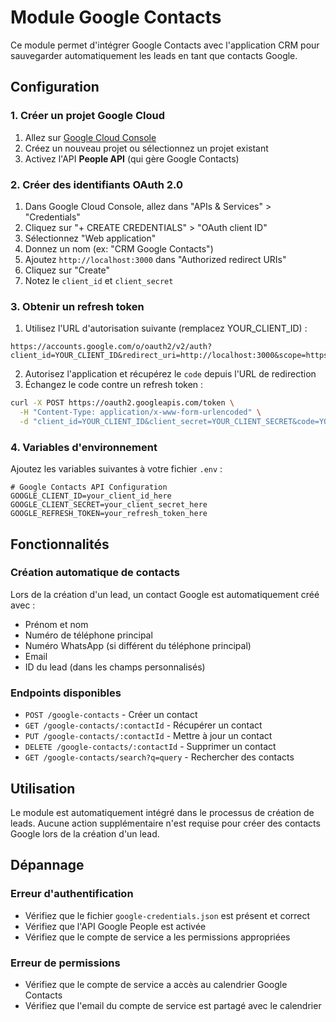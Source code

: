 # Module Google Contacts

Ce module permet d'intégrer Google Contacts avec l'application CRM pour sauvegarder automatiquement les leads en tant que contacts Google.

## Configuration

### 1. Créer un projet Google Cloud

1. Allez sur [Google Cloud Console](https://console.cloud.google.com/)
2. Créez un nouveau projet ou sélectionnez un projet existant
3. Activez l'API **People API** (qui gère Google Contacts)

### 2. Créer des identifiants OAuth 2.0

1. Dans Google Cloud Console, allez dans "APIs & Services" > "Credentials"
2. Cliquez sur "+ CREATE CREDENTIALS" > "OAuth client ID"
3. Sélectionnez "Web application"
4. Donnez un nom (ex: "CRM Google Contacts")
5. Ajoutez `http://localhost:3000` dans "Authorized redirect URIs"
6. Cliquez sur "Create"
7. Notez le `client_id` et `client_secret`

### 3. Obtenir un refresh token

1. Utilisez l'URL d'autorisation suivante (remplacez YOUR_CLIENT_ID) :

```
https://accounts.google.com/o/oauth2/v2/auth?client_id=YOUR_CLIENT_ID&redirect_uri=http://localhost:3000&scope=https://www.googleapis.com/auth/contacts&response_type=code&access_type=offline
```

2. Autorisez l'application et récupérez le `code` depuis l'URL de redirection
3. Échangez le code contre un refresh token :

```bash
curl -X POST https://oauth2.googleapis.com/token \
  -H "Content-Type: application/x-www-form-urlencoded" \
  -d "client_id=YOUR_CLIENT_ID&client_secret=YOUR_CLIENT_SECRET&code=YOUR_CODE&grant_type=authorization_code&redirect_uri=http://localhost:3000"
```

### 4. Variables d'environnement

Ajoutez les variables suivantes à votre fichier `.env` :

```env
# Google Contacts API Configuration
GOOGLE_CLIENT_ID=your_client_id_here
GOOGLE_CLIENT_SECRET=your_client_secret_here
GOOGLE_REFRESH_TOKEN=your_refresh_token_here
```

## Fonctionnalités

### Création automatique de contacts

Lors de la création d'un lead, un contact Google est automatiquement créé avec :

- Prénom et nom
- Numéro de téléphone principal
- Numéro WhatsApp (si différent du téléphone principal)
- Email
- ID du lead (dans les champs personnalisés)

### Endpoints disponibles

- `POST /google-contacts` - Créer un contact
- `GET /google-contacts/:contactId` - Récupérer un contact
- `PUT /google-contacts/:contactId` - Mettre à jour un contact
- `DELETE /google-contacts/:contactId` - Supprimer un contact
- `GET /google-contacts/search?q=query` - Rechercher des contacts

## Utilisation

Le module est automatiquement intégré dans le processus de création de leads. Aucune action supplémentaire n'est requise pour créer des contacts Google lors de la création d'un lead.

## Dépannage

### Erreur d'authentification

- Vérifiez que le fichier `google-credentials.json` est présent et correct
- Vérifiez que l'API Google People est activée
- Vérifiez que le compte de service a les permissions appropriées

### Erreur de permissions

- Vérifiez que le compte de service a accès au calendrier Google Contacts
- Vérifiez que l'email du compte de service est partagé avec le calendrier
